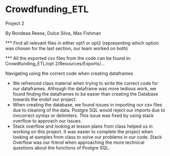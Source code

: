 # Crowdfunding_ETL
Project 2

By Rondeaa Reese, Dulce Silva, Max Fishman



*** Find all relevant files in either opt1 or opt2 (representing which option was chosen for the last section, our team worked on both)

*** All the exported csv files from the code can be found in: Crowdfunding_ETL/opt 2/Resources/Exports/...

Navigating using the correct code when creating dataframes
- We refrenced class material when trying to write the correct code for our dataframes. Although the dataframe was more tedious work, we found finding the dataframes to be easier than creating the Database towards the endof our project.
- When creating the database, we found issues in importing our csv files due to cleaning of the data. Postgre SQL would reject our imports due to inncorrect syntax or delimiters. This issue was fixed by using stack overflow to approach our issues.
- Stack overflow and looking at lesson plans from class helped us in working on this project. It was easier to complete the project when looking at eamples from class to solve our problems in our code. Stack Overflow was our friend when approaching the more technical questions about the functions of Postgre SQL. 
